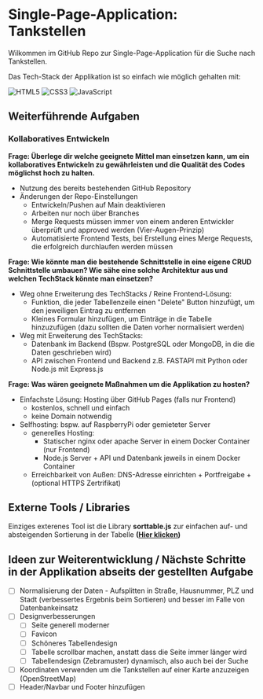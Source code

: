 # Single-Page-Application: Tankstellen

Wilkommen im GitHub Repo zur Single-Page-Application für die Suche nach Tankstellen.

Das Tech-Stack der Applikation ist so einfach wie möglich gehalten mit:

![HTML5](https://img.shields.io/badge/html5-%23E34F26.svg?style=for-the-badge&logo=html5&logoColor=white)
![CSS3](https://img.shields.io/badge/css3-%231572B6.svg?style=for-the-badge&logo=css3&logoColor=white)
![JavaScript](https://img.shields.io/badge/javascript-%23323330.svg?style=for-the-badge&logo=javascript&logoColor=%23F7DF1E)

## Weiterführende Aufgaben

### Kollaboratives Entwickeln

**Frage: Überlege dir welche geeignete Mittel man einsetzen kann, um ein kollaboratives Entwickeln zu gewährleisten und die Qualität des Codes möglichst hoch zu halten.**

- Nutzung des bereits bestehenden GitHub Repository
- Änderungen der Repo-Einstellungen
    - Entwickeln/Pushen auf Main deaktivieren
    - Arbeiten nur noch über Branches
    - Merge Requests müssen immer von einem anderen Entwickler überprüft und approved werden (Vier-Augen-Prinzip)
    - Automatisierte Frontend Tests, bei Erstellung eines Merge Requests, die erfolgreich durchlaufen werden müssen

**Frage: Wie könnte man die bestehende Schnittstelle in eine eigene CRUD Schnittstelle umbauen? Wie sähe eine solche Architektur aus und welchen TechStack könnte man einsetzen?**

- Weg ohne Erweiterung des TechStacks / Reine Frontend-Lösung:
    - Funktion, die jeder Tabellenzeile einen "Delete" Button hinzufügt, um den jeweiligen Eintrag zu entfernen
    - Kleines Formular hinzufügen, um Einträge in die Tabelle hinzuzufügen (dazu sollten die Daten vorher normalisiert werden)
- Weg mit Erweiterung des TechStacks:
    - Datenbank im Backend (Bspw. PostgreSQL oder MongoDB, in die die Daten geschrieben wird)
    - API zwischen Frontend und Backend z.B. FASTAPI mit Python oder Node.js mit Express.js

**Frage: Was wären geeignete Maßnahmen um die Applikation zu hosten?**

- Einfachste Lösung: Hosting über GitHub Pages (falls nur Frontend)
    - kostenlos, schnell und einfach
    - keine Domain notwendig
- Selfhosting: bspw. auf RaspberryPi oder gemieteter Server
    - generelles Hosting: 
        - Statischer nginx oder apache Server in einem Docker Container (nur Frontend)
        - Node.js Server + API und Datenbank jeweils in einem Docker Container
    - Erreichbarkeit von Außen: DNS-Adresse einrichten + Portfreigabe + (optional HTTPS Zertrifikat)

## Externe Tools / Libraries

Einziges exterenes Tool ist die Library **sorttable.js** zur einfachen auf- und absteigenden Sortierung in der Tabelle **([Hier klicken](https://www.kryogenix.org/code/browser/sorttable/))**

## Ideen zur Weiterentwicklung / Nächste Schritte in der Applikation abseits der gestellten Aufgabe

- [ ] Normalisierung der Daten - Aufsplitten in Straße, Hausnummer, PLZ und Stadt (verbessertes Ergebnis beim Sortieren) und besser im Falle von Datenbankeinsatz
- [ ] Designverbesserungen
    - [ ] Seite generell moderner
    - [ ] Favicon
    - [ ] Schöneres Tabellendesign
    - [ ] Tabelle scrollbar machen, anstatt dass die Seite immer länger wird
    - [ ] Tabellendesign (Zebramuster) dynamisch, also auch bei der Suche
- [ ] Koordinaten verwenden um die Tankstellen auf einer Karte anzuzeigen (OpenStreetMap)
- [ ] Header/Navbar und Footer hinzufügen
